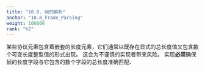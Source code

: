 ```yaml
---
title: "10.8. 帧的解析"
anchor: "10.8_Frame_Parsing"
weight: 100800
rank: "h2"
---
```


某些协议元素包含着嵌套的长度元素，它们通常以既存在显式的总长度值又包含数个可变长度整型值的形式出现。
这会为不谨慎的实现者带来风险。
实现**必须**确保帧的长度字段与它包含的数个字段的总长度准确匹配、
